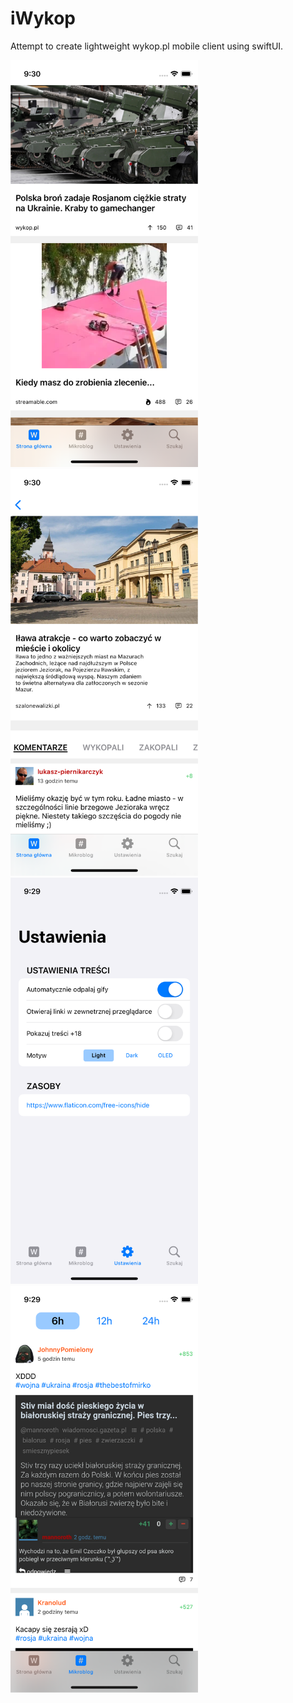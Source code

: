 # iWykop

Attempt to create lightweight wykop.pl mobile client using swiftUI.

<img src="https://raw.githubusercontent.com/marcinmierzejewski1024/iWykop/main/ScreenShots/3.png" width="300">
<img src="https://raw.githubusercontent.com/marcinmierzejewski1024/iWykop/main/ScreenShots/4.png" width="300">
<img src="https://raw.githubusercontent.com/marcinmierzejewski1024/iWykop/main/ScreenShots/2.png" width="300">
<img src="https://raw.githubusercontent.com/marcinmierzejewski1024/iWykop/main/ScreenShots/1.png" width="300">

